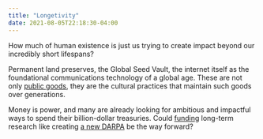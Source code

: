 ```yaml
---
title: "Longetivity"
date: 2021-08-05T22:18:30-04:00
---
```



How much of human existence is just us trying to create impact beyond our incredibly short lifespans?

Permanent land preserves, the Global Seed Vault, the internet itself as the foundational communications technology of a global age. These are not only [public goods](thoughts/public-goods.md), they are the cultural practices that maintain such goods over generations.

Money is power, and many are already looking for ambitious and impactful ways to spend their billion-dollar treasuries. Could [funding](thoughts/funding.md) long-term research like creating [a new DARPA](thoughts/a-new-darpa.md) be the way forward?